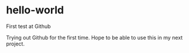 # hello-world
First test at Github

Trying out Github for the first time. Hope to be able to use this in my next project.
